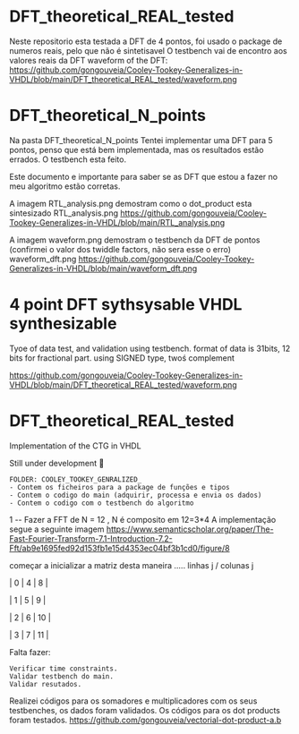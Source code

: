 # DFT_theoretical_REAL_tested


Neste repositorio esta testada a DFT de 4 pontos, foi usado o package de numeros reais, pelo que não é sintetisavel
O testbench vai de encontro aos valores reais da DFT
waveform of the DFT: https://github.com/gongouveia/Cooley-Tookey-Generalizes-in-VHDL/blob/main/DFT_theoretical_REAL_tested/waveform.png
# DFT_theoretical_N_points 

Na pasta DFT_theoretical_N_points 
Tentei implementar uma DFT para 5 pontos, penso que está bem implementada, mas os resultados estão errados.
O testbench esta feito. 

Este documento e importante para saber se as DFT que estou a fazer no meu algoritmo estão corretas.


A imagem RTL_analysis.png demostram como o dot_product esta sintesizado
    RTL_analysis.png https://github.com/gongouveia/Cooley-Tookey-Generalizes-in-VHDL/blob/main/RTL_analysis.png
    
A imagem waveform.png demostram o testbench da DFT de pontos  (confirmei o valor dos twiddle factors, não sera esse o erro)
    waveform_dft.png https://github.com/gongouveia/Cooley-Tookey-Generalizes-in-VHDL/blob/main/waveform_dft.png

# 4 point DFT sythsysable VHDL synthesizable

Tyoe of data test, and validation using testbench.
format of data is 31bits, 12 bits for fractional part. using SIGNED type, twoś complement

https://github.com/gongouveia/Cooley-Tookey-Generalizes-in-VHDL/blob/main/DFT_theoretical_REAL_tested/waveform.png

#  DFT_theoretical_REAL_tested 
Implementation of the CTG in VHDL

Still under development :construction:


    FOLDER: COOLEY_TOOKEY_GENRALIZED_
    - Contem os ficheiros para a package de funções e tipos
    - Contem o codigo do main (adquirir, processa e envia os dados)
    - Contem o codigo com o testbench do algoritmo


1
--  Fazer a FFT de N = 12 , N é composito em 12=3*4
A implementação segue a seguinte imagem
https://www.semanticscholar.org/paper/The-Fast-Fourier-Transform-7.1-Introduction-7.2-Fft/ab9e1695fed92d153fb1e15d4353ec04bf3b1cd0/figure/8

começar a inicializar a matriz desta maneira ..... linhas j / colunas j

 | 0 | 4 | 8  |  

 | 1 | 5 | 9  |

 | 2 | 6 | 10 |

 | 3 | 7 | 11 |   
 
Falta fazer:

    Verificar time constraints.
    Validar testbench do main.
    Validar resutados.
    

 Realizei códigos para os somadores e multiplicadores com os seus testbenches, os dados foram validados.
 Os códigos para os dot products foram testados. https://github.com/gongouveia/vectorial-dot-product-a.b
